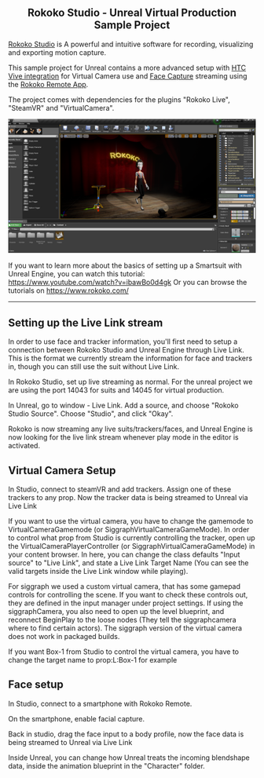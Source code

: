 <h2 align="center"> Rokoko Studio - Unreal Virtual Production Sample Project</h1>

[Rokoko Studio](https://www.rokoko.com/studio) is A powerful and intuitive software for recording, visualizing and exporting motion capture.

This sample project for Unreal contains a more advanced setup with [HTC Vive integration](https://www.rokoko.com/en/products/virtual-production) for Virtual Camera use and [Face Capture](https://www.rokoko.com/en/products/face-capture) streaming using the [Rokoko Remote App](https://apps.apple.com/us/app/rokoko-remote/id1465692290). 

The project comes with dependencies for the plugins "Rokoko Live", "SteamVR" and "VirtualCamera".

![Unrel Viewport ](Images/unrealViewport.PNG?raw=true)

If you want to learn more about the basics of setting up a Smartsuit with Unreal Engine, you can watch this tutorial: https://www.youtube.com/watch?v=ibawBo0d4gk
Or you can browse the tutorials on https://www.rokoko.com/

---

## Setting up the Live Link stream

In order to use face and tracker information, you'll first need to setup a connection between Rokoko Studio and Unreal Engine through Live Link. This is the format we currently stream the information for face and trackers in, though you can still use the suit without Live Link. 

In Rokoko Studio, set up live streaming as normal. For the unreal project we are using the port 14043 for suits and 14045 for virtual production. 

In Unreal, go to window - Live Link. Add a source, and choose "Rokoko Studio Source". Choose "Studio", and click "Okay". 

Rokoko is now streaming any live suits/trackers/faces, and Unreal Engine is now looking for the live link stream whenever play mode in the editor is activated. 

## Virtual Camera Setup

In Studio, connect to steamVR and add trackers. Assign one of these trackers to any prop. Now the tracker data is being streamed to Unreal via Live Link

If you want to use the virtual camera, you have to change the gamemode to VirtualCameraGamemode (or SiggraphVirtualCameraGameMode). In order to control what prop from Studio is currently controlling the tracker, open up the VirtualCameraPlayerController (or SiggraphVirtualCameraGameMode) in your content browser. In here, you can change the class defaults "Input source" to "Live Link", and state a Live Link Target Name (You can see the valid targets inside the Live Link window while playing). 

For siggraph we used a custom virtual camera, that has some gamepad controls for controlling the scene. If you want to check these controls out, they are defined in the input manager under project settings. 
If using the siggraphCamera, you also need to open up the level blueprint, and reconnect BeginPlay to the loose nodes (They tell the siggraphcamera where to find certain actors). The siggraph version of the virtual camera does not work in packaged builds. 

If you want Box-1 from Studio to control the virtual camera, you have to change the target name to prop:L:Box-1 for example

## Face setup

In Studio, connect to a smartphone with Rokoko Remote.

On the smartphone, enable facial capture.

Back in studio, drag the face input to a body profile, now the face data is being streamed to Unreal via Live Link

Inside Unreal, you can change how Unreal treats the incoming blendshape data, inside the animation blueprint in the "Character" folder.
